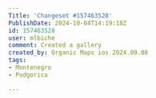 ```yaml
---
Title: 'Changeset #157463528'
PublishDate: 2024-10-04T14:19:18Z
id: 157463528
user: mlbiche
comment: Created a gallery
created_by: Organic Maps ios 2024.09.08
tags:
- Montenegro
- Podgorica

---
```

